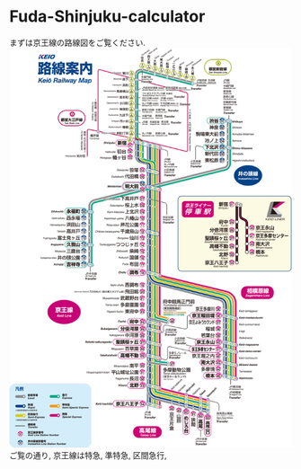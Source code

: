 # Fuda-Shinjuku-calculator
まずは京王線の路線図をご覧ください.
<img src="rosenzu.png"><br>
ご覧の通り, 京王線は特急, 準特急, 区間急行, 